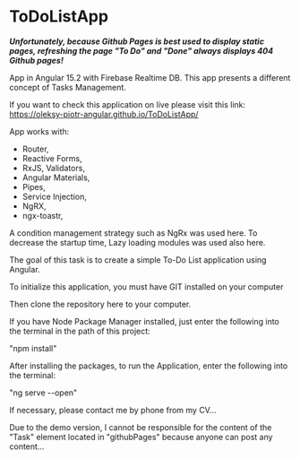 # ToDoListApp

<p>
<i>
  <b>Unfortunately, because Github Pages is best used to display
static pages, refreshing the page "To Do" and "Done" always displays
404 Github pages!</b>
</i>
</p>

App in Angular 15.2 with Firebase Realtime DB.
This app presents a different concept of Tasks Management.

If you want to check this application on live please visit this link:</br>
https://oleksy-piotr-angular.github.io/ToDoListApp/

App works with:

<ul>
<li>Router,</li>
<li>Reactive Forms,</li> 
<li>RxJS, Validators,</li>
<li>Angular Materials,</li> 
<li>Pipes,</li>
<li>Service Injection,</li>
<li>NgRX,</li>
<li>ngx-toastr,</li>
</ul>

A condition management strategy such as NgRx was used here.
To decrease the startup time, Lazy loading modules was used also here.

The goal of this task is to create a simple To-Do List application using Angular.

To initialize this application, you must have GIT installed on your computer

Then clone the repository here to your computer.

If you have Node Package Manager installed, just enter the following into the terminal in the path of this project:

"npm install"

After installing the packages, to run the Application, enter the following into the terminal:

"ng serve --open"

If necessary, please contact me by phone from my CV...

Due to the demo version, I cannot be responsible for the content of the "Task" element located in "githubPages" because anyone can post any content...
